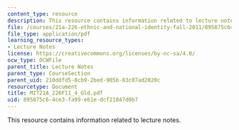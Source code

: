 ```yaml
---
content_type: resource
description: This resource contains information related to lecture notes.
file: /courses/21a-226-ethnic-and-national-identity-fall-2011/895875c64ce3fa99e61edcf21847d0b7_MIT21A_226F11_4_Gld.pdf
file_type: application/pdf
learning_resource_types:
- Lecture Notes
license: https://creativecommons.org/licenses/by-nc-sa/4.0/
ocw_type: OCWFile
parent_title: Lecture Notes
parent_type: CourseSection
parent_uid: 210ddfd5-8cb9-2bed-905b-83c07ad2020c
resourcetype: Document
title: MIT21A_226F11_4_Gld.pdf
uid: 895875c6-4ce3-fa99-e61e-dcf21847d0b7
---
```

This resource contains information related to lecture notes.